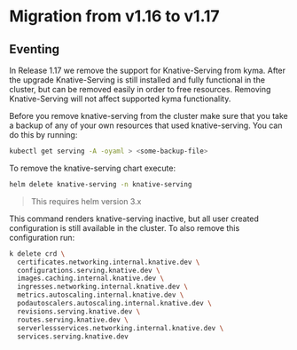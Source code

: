 # Migration from v1.16 to v1.17

## Eventing

In Release 1.17 we remove the support for Knative-Serving from kyma. After the upgrade Knative-Serving is still 
installed and fully functional in the cluster, but can be removed easily in order to free resources. Removing 
Knative-Serving will not affect supported kyma functionality.

Before you remove knative-serving from the cluster make sure that you take a backup of any of your own resources that used 
knative-serving. You can do this by running:

```bash
kubectl get serving -A -oyaml > <some-backup-file>
```

To remove the knative-serving chart execute:

```bash
helm delete knative-serving -n knative-serving
``` 
>This requires helm version 3.x

This command renders knative-serving inactive, but all user created configuration is still available in the cluster. 
To also remove this configuration run:

```bash
k delete crd \
  certificates.networking.internal.knative.dev \
  configurations.serving.knative.dev \
  images.caching.internal.knative.dev \
  ingresses.networking.internal.knative.dev \
  metrics.autoscaling.internal.knative.dev \
  podautoscalers.autoscaling.internal.knative.dev \
  revisions.serving.knative.dev \
  routes.serving.knative.dev \
  serverlessservices.networking.internal.knative.dev \
  services.serving.knative.dev
```